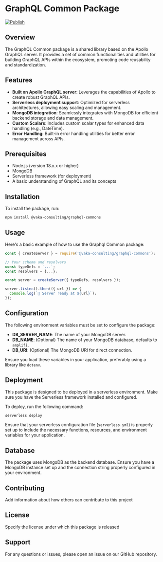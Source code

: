 # GraphQL Common Package

[![Publish](https://github.com/Vaka-Consulting/graphql-commons/actions/workflows/npm-publish.yml/badge.svg?branch=main)](https://github.com/Vaka-Consulting/graphql-commons/actions/workflows/npm-publish.yml)

## Overview

The GraphQL Common package is a shared library based on the Apollo GraphQL server. It provides a set of common functionalities and utilities for building GraphQL APIs within the ecosystem, promoting code reusability and standardization.

## Features

- **Built on Apollo GraphQL server**: Leverages the capabilities of Apollo to create robust GraphQL APIs.
- **Serverless deployment support**: Optimized for serverless architectures, allowing easy scaling and management.
- **MongoDB integration**: Seamlessly integrates with MongoDB for efficient backend storage and data management.
- **Custom Scalars**: Includes custom scalar types for enhanced data handling (e.g., DateTime).
- **Error Handling**: Built-in error handling utilities for better error management across APIs.

## Prerequisites

- Node.js (version 18.x.x or higher)
- MongoDB
- Serverless framework (for deployment)
- A basic understanding of GraphQL and its concepts

## Installation

To install the package, run:

```bash
npm install @vaka-consulting/graphql-commons
```

## Usage

Here's a basic example of how to use the Graphql Common package:

```javascript
const { createServer } = require('@vaka-consulting/graphql-commons');

// Your schema and resolvers
const typeDefs = `...`;
const resolvers = {...};

const server = createServer({ typeDefs, resolvers });

server.listen().then(({ url }) => {
  console.log(`🚀 Server ready at ${url}`);
});
```

## Configuration

The following environment variables must be set to configure the package:

- **DB_SERVER_NAME**: The name of your MongoDB server.
- **DB_NAME**: (Optional) The name of your MongoDB database, defaults to `amplifi`.
- **DB_URI**: (Optional) The MongoDB URI for direct connection.

Ensure you load these variables in your application, preferably using a library like `dotenv`.

## Deployment

This package is designed to be deployed in a serverless environment. Make sure you have the Serverless framework installed and configured.

To deploy, run the following command:

```bash
serverless deploy
```

Ensure that your serverless configuration file (`serverless.yml`) is properly set up to include the necessary functions, resources, and environment variables for your application.

## Database

The package uses MongoDB as the backend database. Ensure you have a MongoDB instance set up and the connection string properly configured in your environment.


## Contributing

Add information about how others can contribute to this project

## License

Specify the license under which this package is released

## Support

For any questions or issues, please open an issue on our GitHub repository.
